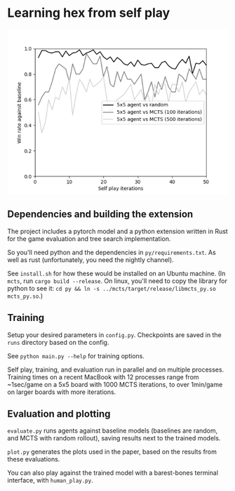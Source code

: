 # Learning hex from self play

![Training progress for 5x5 agent](./plots/5x5.png)

## Dependencies and building the extension

The project includes a pytorch model and a python extension written in Rust for the game evaluation and tree search implementation.

So you'll need python and the dependencies in `py/requirements.txt`. As well as rust (unfortunately, you need the nightly channel).

See `install.sh` for how these would be installed on an Ubuntu machine. (In `mcts`, run `cargo build --release`. On linux, you'll need to copy the library for python to see it: `cd py && ln -s ../mcts/target/release/libmcts_py.so mcts_py.so`.)

## Training

Setup your desired parameters in `config.py`. Checkpoints are saved in the `runs` directory based on the config.

See `python main.py --help` for training options.

Self play, training, and evaluation run in parallel and on multiple processes. Training times on a recent MacBook with 12 processes range from ~1sec/game on a 5x5 board with 1000 MCTS iterations, to over 1min/game on larger boards with more iterations.

## Evaluation and plotting

`evaluate.py` runs agents against baseline models (baselines are random, and MCTS with random rollout), saving results next to the trained models.

`plot.py` generates the plots used in the paper, based on the results from these evaluations.

You can also play against the trained model with a barest-bones terminal interface, with `human_play.py`.
